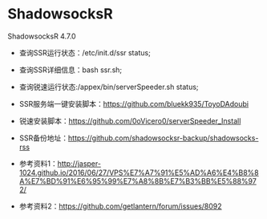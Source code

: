 # ShadowsocksR
ShadowsocksR 4.7.0


* 查询SSR运行状态：/etc/init.d/ssr status;


* 查询SSR详细信息：bash ssr.sh;


* 查询锐速运行状态:/appex/bin/serverSpeeder.sh status;


* SSR服务端一键安装脚本：https://github.com/bluekk935/ToyoDAdoubi


* 锐速安装脚本：https://github.com/0oVicero0/serverSpeeder_Install


* SSR备份地址：https://github.com/shadowsocksr-backup/shadowsocks-rss


* 参考资料1：http://jasper-1024.github.io/2016/06/27/VPS%E7%A7%91%E5%AD%A6%E4%B8%8A%E7%BD%91%E6%95%99%E7%A8%8B%E7%B3%BB%E5%88%972/


* 参考资料2：https://github.com/getlantern/forum/issues/8092

